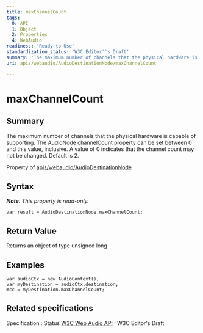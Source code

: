```yaml
---
title: maxChannelCount
tags:
  0: API
  1: Object
  2: Properties
  4: WebAudio
readiness: 'Ready to Use'
standardization_status: 'W3C Editor''s Draft'
summary: 'The maximum number of channels that the physical hardware is capable of supporting. The AudioNode channelCount property can be set between 0 and this value, inclusive. A value of 0 indicates that the channel count may not be changed. Default is 2.'
uri: apis/webaudio/AudioDestinationNode/maxChannelCount

---
```

# maxChannelCount

## Summary

The maximum number of channels that the physical hardware is capable of supporting. The AudioNode channelCount property can be set between 0 and this value, inclusive. A value of 0 indicates that the channel count may not be changed. Default is 2.

<span data-meta="applies_to" data-type="key">Property of <span data-type="value">[apis/webaudio/AudioDestinationNode](/apis/webaudio/AudioDestinationNode)</span></span>

## Syntax

***Note**: This property is read-only.*

``` {.js}
var result = AudioDestinationNode.maxChannelCount;
```

## Return Value

<span data-meta="return" data-type="key">Returns an object of type <span data-type="value">unsigned long</span></span>

## Examples

``` {.js}
var audioCtx = new AudioContext();
var myDestination = audioCtx.destination;
mcc = myDestination.maxChannelCount;
```

## Related specifications

Specification
:   Status
[W3C Web Audio API](http://webaudio.github.io/web-audio-api/)
:   W3C Editor's Draft

